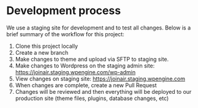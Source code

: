 # Development process
We use a staging site for development and to test all changes. Below is a brief summary of the workflow for this project:

  1. Clone this project locally
  2. Create a new branch
  3. Make changes to theme and upload via SFTP to staging site.
  4. Make changes to Wordpress on the staging admin site: https://joinair.staging.wpengine.com/wp-admin
  5. View changes on staging site: https://joinair.staging.wpengine.com
  6. When changes are complete, create a new Pull Request
  7. Changes will be reviewed and then everything will be deployed to our production site (theme files, plugins, database changes, etc)
  
